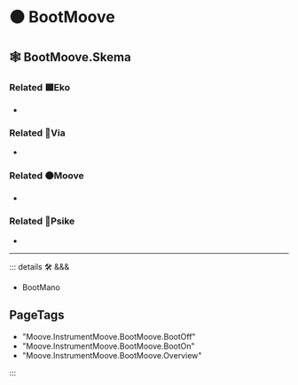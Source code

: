 # 🟠 <mooves>BootMoove</mooves>

## 🕸 BootMoove.Skema

### Related 🟩<ekos>Eko</ekos>

-

### Related 🔻<via>Via</via>

-

### Related 🟠<mooves>Moove</mooves>

-

### Related 💜<psike>Psike</psike>

-

---

<!-- =================================================== -->
<!-- =================================================== -->
<!-- =================================================== -->
<!-- =================================================== -->
<!-- =================================================== -->
::: details 🛠 <dev>&&&</dev>

- BootMano

<h2>PageTags</h2>

- "Moove.InstrumentMoove.BootMoove.BootOff"
- "Moove.InstrumentMoove.BootMoove.BootOn"
- "Moove.InstrumentMoove.BootMoove.Overview"

:::
